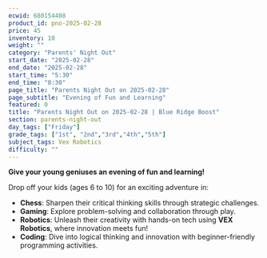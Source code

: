 ```yaml
---
ecwid: 680154408
product_id: pno-2025-02-28
price: 45
inventory: 10
weight: ""
category: "Parents' Night Out"
start_date: "2025-02-28"
end_date: "2025-02-28"
start_time: "5:30"
end_time: "8:30"
page_title: "Parents Night Out on 2025-02-28"
page_subtitle: "Evening of Fun and Learning"
featured: 0
title: "Parents Night Out on 2025-02-28 | Blue Ridge Boost"
section: parents-night-out
day_tags: ["Friday"]
grade_tags: ["1st", "2nd","3rd","4th","5th"]
subject_tags: Vex Robotics
difficulty: ""
---
```

<p><strong>Give your young geniuses an evening of fun and learning!</strong></p><p>Drop off your kids (ages 6 to 10) for an exciting adventure in:</p> <ul> <li><strong>Chess</strong>: Sharpen their critical thinking skills through strategic challenges.</li> <li><strong>Gaming</strong>: Explore problem-solving and collaboration through play.</li> <li><strong>Robotics</strong>: Unleash their creativity with hands-on tech using <strong>VEX Robotics</strong>, where innovation meets fun!</li> <li><strong>Coding</strong>: Dive into logical thinking and innovation with beginner-friendly programming activities.</li></ul>
